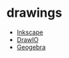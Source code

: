 # drawings

* [Inkscape](https://inkscape.org/)
* [DrawIO](https://www.draw.io/)
* [Geogebra](https://www.geogebra.org/)

